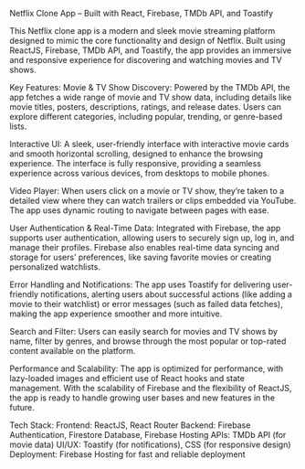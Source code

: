 Netflix Clone App – Built with React, Firebase, TMDb API, and Toastify

This Netflix clone app is a modern and sleek movie streaming platform designed to mimic the core functionality and design of Netflix. Built using ReactJS, Firebase, TMDb API, and Toastify, the app provides an immersive and responsive experience for discovering and watching movies and TV shows.

Key Features:
Movie & TV Show Discovery: Powered by the TMDb API, the app fetches a wide range of movie and TV show data, including details like movie titles, posters, descriptions, ratings, and release dates. Users can explore different categories, including popular, trending, or genre-based lists.

Interactive UI: A sleek, user-friendly interface with interactive movie cards and smooth horizontal scrolling, designed to enhance the browsing experience. The interface is fully responsive, providing a seamless experience across various devices, from desktops to mobile phones.

Video Player: When users click on a movie or TV show, they’re taken to a detailed view where they can watch trailers or clips embedded via YouTube. The app uses dynamic routing to navigate between pages with ease.

User Authentication & Real-Time Data: Integrated with Firebase, the app supports user authentication, allowing users to securely sign up, log in, and manage their profiles. Firebase also enables real-time data syncing and storage for users’ preferences, like saving favorite movies or creating personalized watchlists.

Error Handling and Notifications: The app uses Toastify for delivering user-friendly notifications, alerting users about successful actions (like adding a movie to their watchlist) or error messages (such as failed data fetches), making the app experience smoother and more intuitive.

Search and Filter: Users can easily search for movies and TV shows by name, filter by genres, and browse through the most popular or top-rated content available on the platform.

Performance and Scalability: The app is optimized for performance, with lazy-loaded images and efficient use of React hooks and state management. With the scalability of Firebase and the flexibility of ReactJS, the app is ready to handle growing user bases and new features in the future.

Tech Stack:
Frontend: ReactJS, React Router
Backend: Firebase Authentication, Firestore Database, Firebase Hosting
APIs: TMDb API (for movie data)
UI/UX: Toastify (for notifications), CSS (for responsive design)
Deployment: Firebase Hosting for fast and reliable deployment
